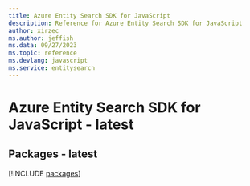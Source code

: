 ```yaml
---
title: Azure Entity Search SDK for JavaScript
description: Reference for Azure Entity Search SDK for JavaScript
author: xirzec
ms.author: jeffish
ms.data: 09/27/2023
ms.topic: reference
ms.devlang: javascript
ms.service: entitysearch
---
```

# Azure Entity Search SDK for JavaScript - latest
## Packages - latest
[!INCLUDE [packages](entity-search-index.md)]